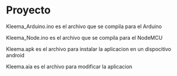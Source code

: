 # Proyecto

Kleema_Arduino.ino es el archivo que se compila para el Arduino

Kleema_Node.ino es el archivo que se compila para el NodeMCU

Kleema.apk es el archivo para instalar la aplicacion en un dispocitivo android

Kleema.aia es el archivo para modificar la aplicacion 
